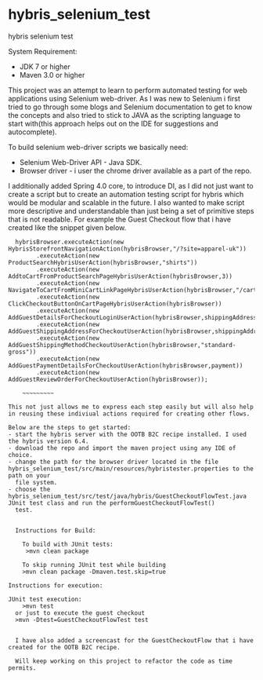 # hybris_selenium_test
hybris selenium test

System Requirement:
- JDK 7 or higher
- Maven 3.0 or higher


This project was an attempt to learn to perform automated testing for web applications using Selenium web-driver. As I was new to Selenium
i first tried to go through some blogs and Selenium documentation to get to know the concepts and also tried to stick to JAVA as the scripting
language to start with(this approach helps out on the IDE for suggestions and autocomplete).

To build selenium web-driver scripts we basically need:
- Selenium Web-Driver API - Java SDK.
- Browser driver - i user the chrome driver available as a part of the repo.

I additionally added Spring 4.0 core, to introduce DI, as I did not just want to create a script but to create an automation testing script for hybris which would be modular and scalable in the future. I also wanted to make script more descriptive and understandable than just being a set of primitive steps that is not readable. For example the Guest Checkout flow that i have created like the snippet given below.

~~~~~~~
  hybrisBrowser.executeAction(new HybrisStorefrontNavigationAction(hybrisBrowser,"/?site=apparel-uk"))
        .executeAction(new ProductSearchHybrisUserAction(hybrisBrowser,"shirts"))
        .executeAction(new AddtoCartFromProductSearchPageHybrisUserAction(hybrisBrowser,3))
        .executeAction(new NavigateToCartFromMiniCartLinkPageHybrisUserAction(hybrisBrowser,"/cart"))
        .executeAction(new ClickCheckoutButtonOnCartPageHybrisUserAction(hybrisBrowser))
        .executeAction(new AddGuestDetailsForCheckoutLoginUserAction(hybrisBrowser,shippingAddress.getEmail()))
        .executeAction(new AddGuestShippingAddressForCheckoutUserAction(hybrisBrowser,shippingAddress))
        .executeAction(new AddGuestShippingMethodCheckoutUserAction(hybrisBrowser,"standard-gross"))
        .executeAction(new AddGuestPaymentDetailsForCheckoutUserAction(hybrisBrowser,payment))
        .executeAction(new AddGuestReviewOrderForCheckoutUserAction(hybrisBrowser));
	
	~~~~~~~~~
	
This not just allows me to express each step easily but will also help in reusing these indiviual actions required for creating other flows.

Below are the steps to get started:
- start the hybris server with the OOTB B2C recipe installed. I used the hybris version 6.4.
- download the repo and import the maven project using any IDE of choice.
- change the path for the browser driver located in the file hybris_selenium_test/src/main/resources/hybristester.properties to the path on your 
  file system.
- choose the hybris_selenium_test/src/test/java/hybris/GuestCheckoutFlowTest.java JUnit test class and run the performGuestCheckoutFlowTest()
  test.
  
  
  Instructions for Build:
	
	To build with JUnit tests: 
	 >mvn clean package

	To skip running JUnit test while building 
	>mvn clean package -Dmaven.test.skip=true
	
Instructions for execution:

JUnit test execution:
	>mvn test
  or just to execute the guest checkout
  >mvn -Dtest=GuestCheckoutFlowTest test

  
  I have also added a screencast for the GuestCheckoutFlow that i have created for the OOTB B2C recipe. 
  
  Will keep working on this project to refactor the code as time permits.
